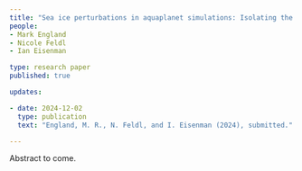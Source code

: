 ```yaml
---
title: "Sea ice perturbations in aquaplanet simulations: Isolating the physical climate responses from model interventions" 
people:
- Mark England 
- Nicole Feldl
- Ian Eisenman

type: research paper
published: true

updates:

- date: 2024-12-02
  type: publication
  text: "England, M. R., N. Feldl, and I. Eisenman (2024), submitted."

---
```


Abstract to come.
